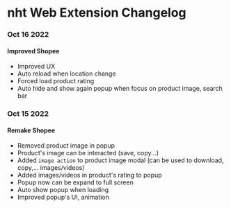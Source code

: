 # nht Web Extension Changelog

### Oct 16 2022
#### Improved Shopee
- Improved UX
- Auto reload when location change
- Forced load product rating
- Auto hide and show again popup when focus on product image, search bar


### Oct 15 2022
#### Remake Shopee
- Removed product image in popup
- Product's image can be interacted (save, copy...)
- Added `image action` to product image modal (can be used to download, copy,... images/videos)
- Added images/videos in product's rating to popup
- Popup now can be expand to full screen
- Auto show popup when loading
- Improved popup's UI, animation